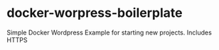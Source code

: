 # docker-worpress-boilerplate
Simple Docker Wordpress Example for starting new projects.  Includes HTTPS
